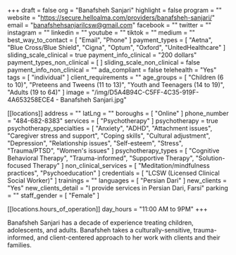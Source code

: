 +++
draft = false
org = "Banafsheh Sanjari"
highlight = false
program = ""
website = "https://secure.helloalma.com/providers/banafsheh-sanjari/"
email = "banafshehsanjarilcsw@gmail.com"
facebook = ""
twitter = ""
instagram = ""
linkedin = ""
youtube = ""
tiktok = ""
medium = ""
best_way_to_contact = [ "Email", "Phone" ]
payment_types = [
  "Aetna",
  "Blue Cross/Blue Shield",
  "Cigna",
  "Optum",
  "Oxford",
  "UnitedHealthcare"
]
sliding_scale_clinical = true
payment_info_clinical = "200 dollars"
payment_types_non_clinical = [ ]
sliding_scale_non_clinical = false
payment_info_non_clinical = ""
ada_compliant = false
telehealth = "Yes"
tags = [ "individual" ]
client_requirements = ""
age_groups = [
  "Children (6 to 10)",
  "Preteens and Tweens (11 to 13)",
  "Youth and Teenagers (14 to 19)",
  "Adults (19 to 64)"
]
image = "/img/D5A4B94C-C5FF-4C35-919F-4A653258ECE4 - Banafsheh Sanjari.jpg"

[[locations]]
address = ""
latLng = ""
boroughs = [ "Online" ]
phone_number = "484-682-8383"
services = [ "Psychotherapy" ]
psychotherapy = true
psychotherapy_specialties = [
  "Anxiety",
  "ADHD",
  "Attachment issues",
  "Caregiver stress and support",
  "Coping skills",
  "Cultural adjustment",
  "Depression",
  "Relationship issues",
  "Self-esteem",
  "Stress",
  "Trauma/PTSD",
  "Women's issues"
]
psychotherapy_types = [
  "Cognitive Behavioral Therapy",
  "Trauma-informed",
  "Supportive Therapy",
  "Solution-focused Therapy"
]
non_clinical_services = [ "Meditation/mindfulness practices", "Psychoeducation" ]
credentials = [ "LCSW (Licensed Clinical Social Worker)" ]
trainings = ""
languages = [ "Persian Dari" ]
new_clients = "Yes"
new_clients_detail = "I provide services in Persian Dari, Farsi"
parking = ""
staff_gender = [ "Female" ]

  [[locations.hours_of_operation]]
  day_hours = "11:00 AM to 9PM"
+++

Banafsheh Sanjari has a decade of experience treating children, adolescents, and adults. Banafsheh takes a culturally-sensitive, trauma-informed, and client-centered approach to her work with clients and their families.
